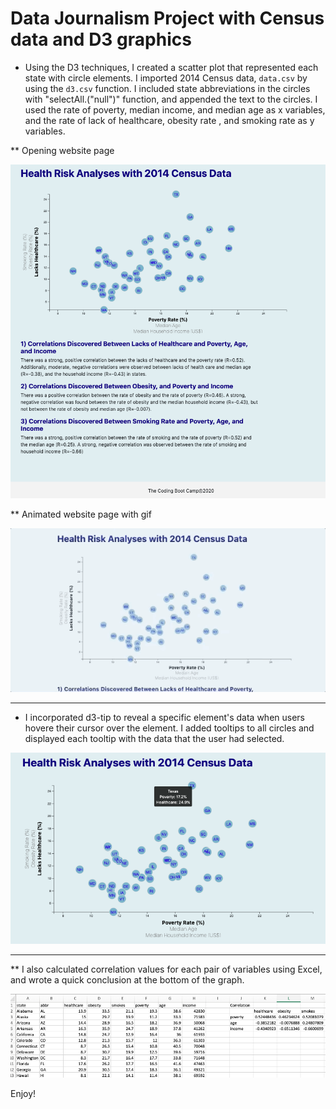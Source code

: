 # Data Journalism Project with Census data and D3 graphics

* Using the D3 techniques, I created a scatter plot that represented each state with circle elements. I imported 2014 Census data, `data.csv` by using the `d3.csv` function. I included state abbreviations in the circles with "selectAll.("null")" function, and appended the text to the circles. I used the rate of poverty, median income, and median age as x variables, and the rate of lack of healthcare, obesity rate , and smoking rate as y variables.

** Opening website page


![Website_Image](Readme_Images/Website_Image.png)







** Animated website page with gif


![Webscreen_gif](Readme_Images/Webscreen.gif)







---
* I incorporated d3-tip to reveal a specific element's data when users hovere their cursor over the element. I added tooltips to all circles and displayed each tooltip with the data that the user had selected.

![Tooltip_Image](Readme_Images/Tooltip_Image.png)

---
** I also calculated correlation values for each pair of variables using Excel, and wrote a quick conclusion at the bottom of the graph.



![Correlation_Calculation](Readme_Images/Correlation_Calculation.png)


Enjoy!
